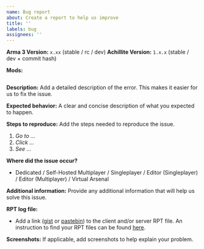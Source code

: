 ```yaml
---
name: Bug report
about: Create a report to help us improve
title: ''
labels: bug
assignees: ''
---
```


**Arma 3 Version:** `x.xx` (stable / rc / dev)
**Achillite Version:** `1.x.x` (stable / dev + commit hash)
<!-- Make sure to reproduce the issue with only CBA and ZEN on a newly created mission! -->

**Mods:**
```
```

**Description:**
Add a detailed description of the error. This makes it easier for us to fix the issue.

**Expected behavior:**
A clear and concise description of what you expected to happen.

**Steps to reproduce:**
Add the steps needed to reproduce the issue.

1. _Go to ..._
2. _Click ..._
3. _See ..._

**Where did the issue occur?**
- Dedicated / Self-Hosted Multiplayer / Singleplayer / Editor (Singleplayer) / Editor (Multiplayer) / Virtual Arsenal

**Additional information:**
Provide any additional information that will help us solve this issue.

**RPT log file:**
- Add a link ([gist](https://gist.github.com) or [pastebin](http://pastebin.com)) to the client and/or server RPT file. An instruction to find your RPT files can be found [here](https://community.bistudio.com/wiki/Crash_Files#Arma_3).

**Screenshots:**
If applicable, add screenshots to help explain your problem.
